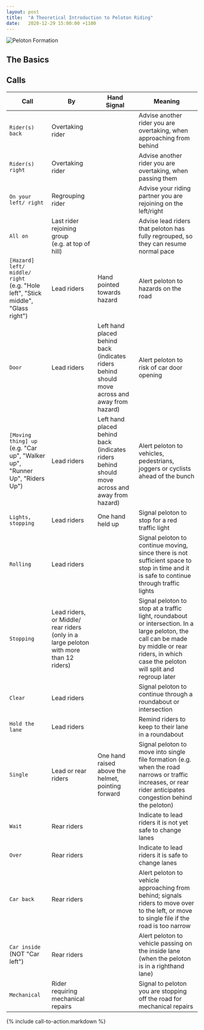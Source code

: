 ```yaml
---
layout: post
title:  "A Theoretical Introduction to Peloton Riding"
date:   2020-12-29 15:00:00 +1100
---
```


![Peloton Formation]({{site.baseurl}}/images/peloton.jpg)

## The Basics


## Calls

| Call | By | Hand Signal | Meaning |
|-|-|-|-|
| `Rider(s) back` | Overtaking rider |  | Advise another rider you are overtaking, when approaching from behind |
| `Rider(s) right` | Overtaking rider |  | Advise another rider you are overtaking, when passing them |
| `On your left/ right` | Regrouping rider |  | Advise your riding partner you are rejoining on the left/right |
| `All on` | Last rider rejoining group<br>(e.g. at top of hill) |  | Advise lead riders that peloton has fully regrouped, so they can resume normal pace |
| `[Hazard] left/ middle/ right`<br>(e.g. "Hole left", "Stick middle", "Glass right") | Lead riders | Hand pointed towards hazard | Alert peloton to hazards on the road |
| `Door` | Lead riders | Left hand placed behind back<br>(indicates riders behind should move across and away from hazard) | Alert peloton to risk of car door opening |
| `[Moving thing] up`<br>(e.g. "Car up", "Walker up", "Runner Up", "Riders Up") | Lead riders | Left hand placed behind back<br>(indicates riders behind should move across and away from hazard) | Alert peloton to vehicles, pedestrians, joggers or cyclists ahead of the bunch |
| `Lights, stopping` | Lead riders | One hand held up | Signal peloton to stop for a red traffic light |
| `Rolling` | Lead riders |  | Signal peloton to continue moving, since there is not sufficient space to stop in time and it is safe to continue through traffic lights |
| `Stopping` | Lead riders,<br>or Middle/ rear riders (only in a large peloton with more than 12 riders) |  | Signal peloton to stop at a traffic light, roundabout or intersection. In a large peloton, the call can be made by middle or rear riders, in which case the peloton will split and regroup later |
| `Clear` | Lead riders |  | Signal peloton to continue through a roundabout or intersection |
| `Hold the lane` | Lead riders |  | Remind riders to keep to their lane in a roundabout |
| `Single` | Lead or rear riders | One hand raised above the helmet, pointing forward | Signal peloton to move into single file formation (e.g. when the road narrows or traffic increases, or rear rider anticipates congestion behind the peloton) |
| `Wait` | Rear riders |  | Indicate to lead riders it is not yet safe to change lanes |
| `Over` | Rear riders |  | Indicate to lead riders it is safe to change lanes |
| `Car back` | Rear riders |  | Alert peloton to vehicle approaching from behind; signals riders to move over to the left, or move to single file if the road is too narrow |
| `Car inside`<br>(NOT "Car left") | Rear riders |  | Alert peloton to vehicle passing on the inside lane (when the peloton is in a righthand lane) |
| `Mechanical` | Rider requiring mechanical repairs |  | Signal to peloton you are stopping off the road for mechanical repairs |

{% include call-to-action.markdown %}
